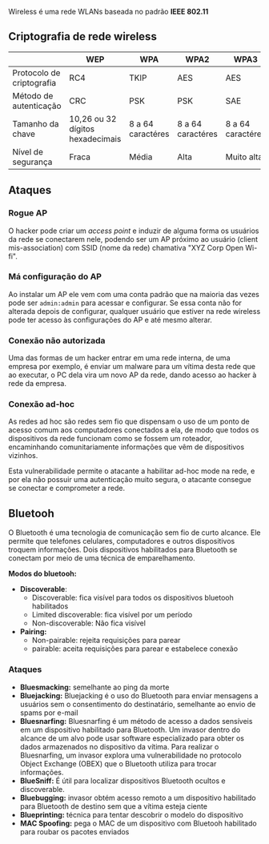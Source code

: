 Wireless é uma rede WLANs baseada no padrão **IEEE 802.11**

## Criptografia de rede wireless

|  | WEP | WPA | WPA2 | WPA3 |
| ---- | ---- | ---- | ---- | ---- |
| Protocolo de criptografia | RC4 | TKIP | AES | AES |
| Método de autenticação | CRC | PSK | PSK | SAE |
| Tamanho da chave | 10,26 ou 32 dígitos hexadecimais | 8 a 64 caractéres | 8 a 64 caractéres | 8 a 64 caractéres |
| Nível de segurança | Fraca | Média | Alta | Muito alta |

## Ataques

### Rogue AP

O hacker pode criar um *access point* e induzir de alguma forma os usuários da rede se conectarem nele, podendo ser um AP próximo ao usuário (client mis-association) com SSID (nome da rede) chamativa "XYZ Corp Open Wi-fi".

### Má configuração do AP

Ao instalar um AP ele vem com uma conta padrão que na maioria das vezes pode ser `admin:admin` para acessar e configurar. Se essa conta não for alterada depois de configurar, qualquer usuário que estiver na rede wireless pode ter acesso às configurações do AP e até mesmo alterar.

### Conexão não autorizada

Uma das formas de um hacker entrar em uma rede interna, de uma empresa por exemplo, é enviar um malware para um vítima desta rede que ao executar, o PC dela vira um novo AP da rede, dando acesso ao hacker à rede da empresa.

### Conexão ad-hoc

As redes ad hoc são redes sem fio que dispensam o uso de um ponto de acesso comum aos computadores conectados a ela, de modo que todos os dispositivos da rede funcionam como se fossem um roteador, encaminhando comunitariamente informações que vêm de dispositivos vizinhos.

Esta vulnerabilidade permite o atacante a habilitar ad-hoc mode na rede, e por ela não possuir uma autenticação muito segura, o atacante consegue se conectar e comprometer a rede.

## Bluetooh

O Bluetooth é uma tecnologia de comunicação sem fio de curto alcance. Ele permite que telefones celulares, computadores e outros dispositivos troquem informações. Dois dispositivos habilitados para Bluetooth se conectam por meio de uma técnica de emparelhamento.

**Modos do bluetooh:**

- **Discoverable**:
	- Discoverable: fica visível para todos os dispositivos bluetooh habilitados
	- Limited discoverable: fica visível por um período
	- Non-discoverable: Não fica visível
- **Pairing:**
	- Non-pairable: rejeita requisições para parear
	- pairable: aceita requisições para parear e estabelece conexão

### Ataques

- **Bluesmacking:** semelhante ao ping da morte
- **Bluejacking:** Bluejacking é o uso do Bluetooth para enviar mensagens a usuários sem o consentimento do destinatário, semelhante ao envio de spams por e-mail
- **Bluesnarfing:** Bluesnarfing é um método de acesso a dados sensíveis em um dispositivo habilitado para Bluetooth. Um invasor dentro do alcance de um alvo pode usar software especializado para obter os dados armazenados no dispositivo da vítima. Para realizar o Bluesnarfing, um invasor explora uma vulnerabilidade no protocolo Object Exchange (OBEX) que o Bluetooth utiliza para trocar informações.
- **BlueSniff:** É útil para localizar dispositivos Bluetooth ocultos e discoverable.
- **Bluebugging:** invasor obtém acesso remoto a um dispositivo habilitado para Bluetooth de destino sem que a vítima esteja ciente
- **Blueprinting:** técnica para tentar descobrir o modelo do dispositivo
- **MAC Spoofing:** pega o MAC de um dispositivo com Bluetooh habilitado para roubar os pacotes enviados